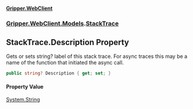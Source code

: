 #### [Gripper.WebClient](index 'index')
### [Gripper.WebClient.Models](Gripper_WebClient_Models 'Gripper.WebClient.Models').[StackTrace](Gripper_WebClient_Models_StackTrace 'Gripper.WebClient.Models.StackTrace')
## StackTrace.Description Property
Gets or sets string? label of this stack trace. For async traces this may be a name of the function that initiated the async call.  
```csharp
public string? Description { get; set; }
```
#### Property Value
[System.String](https://docs.microsoft.com/en-us/dotnet/api/System.String 'System.String')
